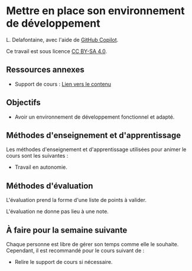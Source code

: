 # Mettre en place son environnement de développement

L. Delafontaine, avec l'aide de
[GitHub Copilot](https://github.com/features/copilot).

Ce travail est sous licence [CC BY-SA 4.0][licence].

## Ressources annexes

- Support de cours : [Lien vers le contenu](./01-supports-de-cours/README.md)

## Objectifs

- Avoir un environnement de développement fonctionnel et adapté.

## Méthodes d'enseignement et d'apprentissage

Les méthodes d'enseignement et d'apprentissage utilisées pour animer le cours
sont les suivantes :

- Travail en autonomie.

## Méthodes d'évaluation

L'évaluation prend la forme d'une liste de points à valider.

L'évaluation ne donne pas lieu à une note.

## À faire pour la semaine suivante

Chaque personne est libre de gérer son temps comme elle le souhaite. Cependant,
il est recommandé pour le cours suivant de :

- Relire le support de cours si nécessaire.

[licence]:
	https://github.com/heig-vd-progserv-course/heig-vd-progserv2-course/blob/main/LICENSE.md
